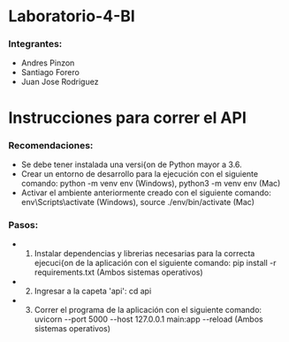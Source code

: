 # Laboratorio-4-BI

### Integrantes:
- Andres Pinzon
- Santiago Forero
- Juan Jose Rodriguez

# Instrucciones para correr el API
### Recomendaciones:
- Se debe tener instalada una versi{on de Python mayor a 3.6.
- Crear un entorno de desarrollo para la ejecución con el siguiente comando: python -m venv env (Windows), python3 -m venv env (Mac)
- Activar el ambiente anteriormente creado con el siguiente comando: env\Scripts\activate (Windows), source ./env/bin/activate (Mac)

### Pasos:
- 1. Instalar dependencias y librerias necesarias para la correcta ejecuci{on de la aplicación con el siguiente comando: pip install -r requirements.txt (Ambos sistemas operativos)
- 2. Ingresar a la capeta 'api': cd api
- 3. Correr el programa de la aplicación con el siguiente comando: uvicorn --port 5000 --host 127.0.0.1 main:app --reload (Ambos sistemas operativos)
